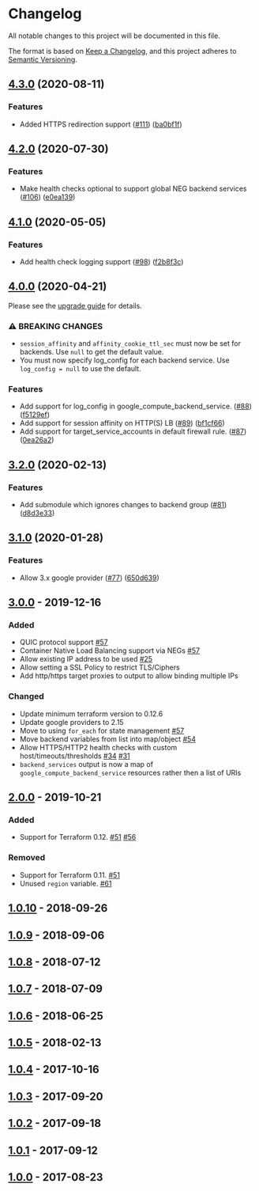 # Changelog

All notable changes to this project will be documented in this file.

The format is based on [Keep a Changelog](https://keepachangelog.com/en/1.0.0/),
and this project adheres to [Semantic Versioning](https://semver.org/spec/v2.0.0.html).

## [4.3.0](https://www.github.com/terraform-google-modules/terraform-google-lb-http/compare/v4.2.0...v4.3.0) (2020-08-11)


### Features

* Added HTTPS redirection support ([#111](https://www.github.com/terraform-google-modules/terraform-google-lb-http/issues/111)) ([ba0bf1f](https://www.github.com/terraform-google-modules/terraform-google-lb-http/commit/ba0bf1ff86d0e8a13ad1330944550db67f8e725d))

## [4.2.0](https://www.github.com/terraform-google-modules/terraform-google-lb-http/compare/v4.1.0...v4.2.0) (2020-07-30)


### Features

* Make health checks optional to support global NEG backend services ([#106](https://www.github.com/terraform-google-modules/terraform-google-lb-http/issues/106)) ([e0ea139](https://www.github.com/terraform-google-modules/terraform-google-lb-http/commit/e0ea13967ed324bfd19f7ce3c9659bc1509372e0))

## [4.1.0](https://www.github.com/terraform-google-modules/terraform-google-lb-http/compare/v4.0.0...v4.1.0) (2020-05-05)

### Features

* Add health check logging support ([#98](https://www.github.com/terraform-google-modules/terraform-google-lb-http/issues/98)) ([f2b8f3c](https://www.github.com/terraform-google-modules/terraform-google-lb-http/commit/f2b8f3caf49a5ad06522d703d1ba1a101c561bb7))

## [4.0.0](https://www.github.com/terraform-google-modules/terraform-google-lb-http/compare/v3.2.0...v4.0.0) (2020-04-21)

Please see the [upgrade guide](./docs/upgrading_to_v4.0.md) for details.

### ⚠ BREAKING CHANGES

* `session_affinity` and `affinity_cookie_ttl_sec` must now be set for backends. Use `null` to get the default value.
* You must now specify log_config for each backend service. Use `log_config = null` to use the default.

### Features

* Add support for log_config in google_compute_backend_service. ([#88](https://www.github.com/terraform-google-modules/terraform-google-lb-http/issues/88)) ([f5129ef](https://www.github.com/terraform-google-modules/terraform-google-lb-http/commit/f5129ef91fdcf1ed19200ee6542f251cc701ab67))
* Add support for session affinity on HTTP(S) LB ([#89](https://www.github.com/terraform-google-modules/terraform-google-lb-http/issues/89)) ([bf1cf66](https://www.github.com/terraform-google-modules/terraform-google-lb-http/commit/bf1cf66ba989af2d622dead9428b7a2b046fb594))
* Add support for target_service_accounts in default firewall rule. ([#87](https://www.github.com/terraform-google-modules/terraform-google-lb-http/issues/87)) ([0ea26a2](https://www.github.com/terraform-google-modules/terraform-google-lb-http/commit/0ea26a2391d89cb906d91918c03a278eb9ed653a))

## [3.2.0](https://www.github.com/terraform-google-modules/terraform-google-lb-http/compare/v3.1.0...v3.2.0) (2020-02-13)

### Features

* Add submodule which ignores changes to backend group ([#81](https://www.github.com/terraform-google-modules/terraform-google-lb-http/issues/81)) ([d8d3e33](https://www.github.com/terraform-google-modules/terraform-google-lb-http/commit/d8d3e33dc3a128c8790476d44ae45f8465f9fa51))

## [3.1.0](https://www.github.com/terraform-google-modules/terraform-google-lb-http/compare/v3.0.0...v3.1.0) (2020-01-28)

### Features

* Allow 3.x google provider ([#77](https://www.github.com/terraform-google-modules/terraform-google-lb-http/issues/77)) ([650d639](https://www.github.com/terraform-google-modules/terraform-google-lb-http/commit/650d639beba895dabbaeb312090d013fde9a68bd))

## [3.0.0] - 2019-12-16

### Added

- QUIC protocol support [#57]
- Container Native Load Balancing support via NEGs [#57]
- Allow existing IP address to be used [#25]
- Allow setting a SSL Policy to restrict TLS/Ciphers
- Add http/https target proxies to output to allow binding multiple IPs

### Changed

- Update minimum terraform version to 0.12.6
- Update google providers to 2.15
- Move to using `for_each` for state management [#57]
- Move backend variables from list into map/object [#54]
- Allow HTTPS/HTTP2 health checks with custom host/timeouts/thresholds [#34] [#31]
- `backend_services` output is now a map of `google_compute_backend_service` resources rather then a list of URIs

## [2.0.0] - 2019-10-21

### Added

- Support for Terraform 0.12. [#51] [#56]

### Removed

- Support for Terraform 0.11. [#51]
- Unused `region` variable. [#61]

## [1.0.10] - 2018-09-26

## [1.0.9] - 2018-09-06

## [1.0.8] - 2018-07-12

## [1.0.7] - 2018-07-09

## [1.0.6] - 2018-06-25

## [1.0.5] - 2018-02-13

## [1.0.4] - 2017-10-16

## [1.0.3] - 2017-09-20

## [1.0.2] - 2017-09-18

## [1.0.1] - 2017-09-12

## [1.0.0] - 2017-08-23

[Unreleased]: https://github.com/terraform-google-modules/terraform-google-lb-http/compare/v3.0.0...HEAD
[3.0.0]: https://github.com/terraform-google-modules/terraform-google-lb-http/compare/v2.0.0...v3.0.0
[2.0.0]: https://github.com/terraform-google-modules/terraform-google-lb-http/compare/1.0.10...v2.0.0
[1.0.10]: https://github.com/terraform-google-modules/terraform-google-lb-http/compare/1.0.9...1.0.10
[1.0.9]: https://github.com/terraform-google-modules/terraform-google-lb-http/compare/1.0.8...1.0.9
[1.0.8]: https://github.com/terraform-google-modules/terraform-google-lb-http/compare/1.0.7...1.0.8
[1.0.7]: https://github.com/terraform-google-modules/terraform-google-lb-http/compare/1.0.6...1.0.7
[1.0.6]: https://github.com/terraform-google-modules/terraform-google-lb-http/compare/1.0.5...1.0.6
[1.0.5]: https://github.com/terraform-google-modules/terraform-google-lb-http/compare/1.0.4...1.0.5
[1.0.4]: https://github.com/terraform-google-modules/terraform-google-lb-http/compare/1.0.3...1.0.4
[1.0.3]: https://github.com/terraform-google-modules/terraform-google-lb-http/compare/1.0.2...1.0.3
[1.0.2]: https://github.com/terraform-google-modules/terraform-google-lb-http/compare/1.0.1...1.0.2
[1.0.1]: https://github.com/terraform-google-modules/terraform-google-lb-http/compare/1.0.0...1.0.1
[1.0.0]: https://github.com/terraform-google-modules/terraform-google-lb-http/releases/tag/1.0.0

[#54]: https://github.com/terraform-google-modules/terraform-google-lb-http/pull/54
[#57]: https://github.com/terraform-google-modules/terraform-google-lb-http/pull/57
[#61]: https://github.com/terraform-google-modules/terraform-google-lb-http/pull/61
[#56]: https://github.com/terraform-google-modules/terraform-google-lb-http/pull/56
[#53]: https://github.com/terraform-google-modules/terraform-google-lb-http/issues/53
[#51]: https://github.com/terraform-google-modules/terraform-google-lb-http/issues/51
[#31]: https://github.com/terraform-google-modules/terraform-google-lb-http/issues/31
[#34]: https://github.com/terraform-google-modules/terraform-google-lb-http/issues/34
[#25]: https://github.com/terraform-google-modules/terraform-google-lb-http/issues/25
